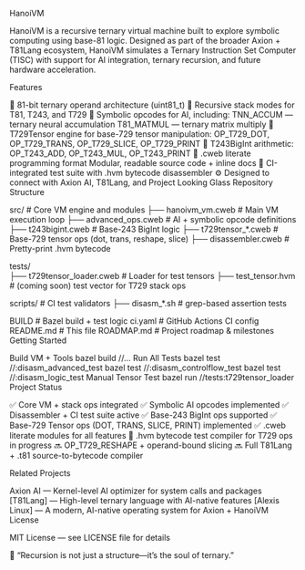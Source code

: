 HanoiVM

HanoiVM is a recursive ternary virtual machine built to explore symbolic computing using base-81 logic. Designed as part of the broader Axion + T81Lang ecosystem, HanoiVM simulates a Ternary Instruction Set Computer (TISC) with support for AI integration, ternary recursion, and future hardware acceleration.

Features

🔺 81-bit ternary operand architecture (uint81_t)
🔁 Recursive stack modes for T81, T243, and T729
🧠 Symbolic opcodes for AI, including:
TNN_ACCUM — ternary neural accumulation
T81_MATMUL — ternary matrix multiply
🧩 T729Tensor engine for base-729 tensor manipulation:
OP_T729_DOT, OP_T729_TRANS, OP_T729_SLICE, OP_T729_PRINT
🔢 T243BigInt arithmetic:
OP_T243_ADD, OP_T243_MUL, OP_T243_PRINT
📄 .cweb literate programming format
Modular, readable source code + inline docs
🧪 CI-integrated test suite with .hvm bytecode disassembler
⚙️ Designed to connect with Axion AI, T81Lang, and Project Looking Glass
Repository Structure

src/                    # Core VM engine and modules
├── hanoivm_vm.cweb     # Main VM execution loop
├── advanced_ops.cweb   # AI + symbolic opcode definitions
├── t243bigint.cweb     # Base-243 BigInt logic
├── t729tensor_*.cweb   # Base-729 tensor ops (dot, trans, reshape, slice)
├── disassembler.cweb   # Pretty-print .hvm bytecode

tests/                  
├── t729tensor_loader.cweb # Loader for test tensors
├── test_tensor.hvm     # (coming soon) test vector for T729 stack ops

scripts/                # CI test validators
├── disasm_*.sh         # grep-based assertion tests

BUILD                   # Bazel build + test logic
ci.yaml                 # GitHub Actions CI config
README.md               # This file
ROADMAP.md              # Project roadmap & milestones
Getting Started

Build VM + Tools
bazel build //...
Run All Tests
bazel test //:disasm_advanced_test
bazel test //:disasm_controlflow_test
bazel test //:disasm_logic_test
Manual Tensor Test
bazel run //tests:t729tensor_loader
Project Status

✅ Core VM + stack ops integrated
✅ Symbolic AI opcodes implemented
✅ Disassembler + CI test suite active
✅ Base-243 BigInt ops supported
✅ Base-729 Tensor ops (DOT, TRANS, SLICE, PRINT) implemented
✅ .cweb literate modules for all features
🔄 .hvm bytecode test compiler for T729 ops in progress
🔜 OP_T729_RESHAPE + operand-bound slicing
🔜 Full T81Lang + .t81 source-to-bytecode compiler

Related Projects

Axion AI — Kernel-level AI optimizer for system calls and packages
[T81Lang] — High-level ternary language with AI-native features
[Alexis Linux] — A modern, AI-native operating system for Axion + HanoiVM
License

MIT License — see LICENSE file for details

🧠 “Recursion is not just a structure—it’s the soul of ternary.”
